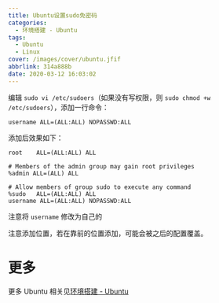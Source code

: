 ```yaml
---
title: Ubuntu设置sudo免密码
categories:
  - 环境搭建 - Ubuntu
tags:
  - Ubuntu
  - Linux
cover: /images/cover/ubuntu.jfif
abbrlink: 314a888b
date: 2020-03-12 16:03:02
---
```



编辑 `sudo vi /etc/sudoers`（如果没有写权限，则 `sudo chmod +w /etc/sudoers`），添加一行命令：

```
username ALL=(ALL:ALL) NOPASSWD:ALL
```

添加后效果如下：

```# User privilege specification
root    ALL=(ALL:ALL) ALL

# Members of the admin group may gain root privileges
%admin ALL=(ALL) ALL

# Allow members of group sudo to execute any command
%sudo   ALL=(ALL:ALL) ALL
username ALL=(ALL:ALL) NOPASSWD:ALL
```

注意将 `username` 修改为自己的

注意添加位置，若在靠前的位置添加，可能会被之后的配置覆盖。

# 更多

更多 Ubuntu 相关见[环境搭建 - Ubuntu](/categories/环境搭建-Ubuntu/)
